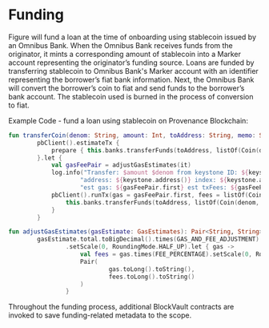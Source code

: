 # Funding

Figure will fund a loan at the time of onboarding using stablecoin issued by an Omnibus Bank. When the Omnibus Bank receives funds from the originator, it mints a corresponding amount of stablecoin into a Marker account representing the originator’s funding source. Loans are funded by transferring stablecoin to Omnibus Bank's Marker account with an identifier representing the borrower’s fiat bank information. Next, the Omnibus Bank will convert the borrower’s coin to fiat and send funds to the borrower’s bank account. The stablecoin used is burned in the process of conversion to fiat.

Example Code - fund a loan using stablecoin on Provenance Blockchain:

```kotlin
fun transferCoin(denom: String, amount: Int, toAddress: String, memo: String) =
        pbClient().estimateTx {
            prepare { this.banks.transferFunds(toAddress, listOf(Coin(denom, amount.toString()))) }
        }.let {
            val gasFeePair = adjustGasEstimates(it)
            log.info("Transfer: $amount $denom from keystone ID: ${keystone.provenanceConfig.memberUuid()} " +
                    "address: ${keystone.address()} index: ${keystone.addressIndex()} to address: $toAddress memo: $memo " +
                    "est gas: ${gasFeePair.first} est txFees: ${gasFeePair.second}")
            pbClient().runTx(gas = gasFeePair.first, fees = listOf(Coin(Denom.vspn.name, gasFeePair.second)), memo = memo) {
                this.banks.transferFunds(toAddress, listOf(Coin(denom, amount.toString())))
            }
        }

fun adjustGasEstimates(gasEstimate: GasEstimates): Pair<String, String> =
        gasEstimate.total.toBigDecimal().times(GAS_AND_FEE_ADJUSTMENT)
                .setScale(0, RoundingMode.HALF_UP).let { gas ->
                    val fees = gas.times(FEE_PERCENTAGE).setScale(0, RoundingMode.HALF_UP)
                    Pair(
                            gas.toLong().toString(),
                            fees.toLong().toString()
                    )
                }
```

Throughout the funding process, additional BlockVault contracts are invoked to save funding-related metadata to the scope.
